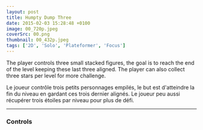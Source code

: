 ```yaml
---
layout: post
title: Humpty Dump Three
date: 2015-02-03 15:28:48 +0100
image: 00_720p.jpeg
coverSrc: 00.png
thumbnail: 00_432p.jpeg
tags: ['2D', 'Solo', 'Plateformer', 'Focus']
---
```

The player controls three small stacked figures, the goal is to reach the end of the level keeping these last three aligned. The player can also collect three stars per level for more challenge.

Le joueur contrôle trois petits personnages empilés, le but est d'atteindre la fin du niveau en gardant ces trois dernier alignés.
Le joueur peu aussi récupérer trois étoiles par niveau pour plus de défi.

***

### Controls
